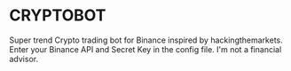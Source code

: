 # CRYPTOBOT
Super trend Crypto trading bot for Binance inspired by hackingthemarkets.
Enter your Binance API and Secret Key in the config file.
I'm not a financial advisor.
